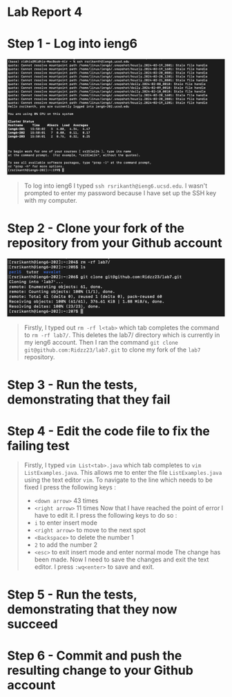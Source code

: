 # Lab Report 4

# Step 1 - Log into ieng6

![Image](logIn.png)

> To log into ieng6 I typed `ssh rsrikanth@ieng6.ucsd.edu`. I wasn't prompted to enter my password because I have set up the SSH key with my computer.

# Step 2 - Clone your fork of the repository from your Github account 

![Image](clone.png)

> Firstly, I typed out `rm -rf l<tab>` which tab completes the command to `rm -rf lab7/`. This deletes the lab7/ directory which is currently in my ieng6  account. Then I ran the command `git clone git@github.com:Ridzz23/lab7.git` to clone my fork of the `lab7` repository.

# Step 3 - Run the tests, demonstrating that they fail


# Step 4 - Edit the code file to fix the failing test

> Firstly, I typed `vim List<tab>.java` which tab completes to `vim ListExamples.java`. This allows me to enter the file `ListExamples.java` using the text editor `vim`.
> To navigate to the line which needs to be fixed I press the following keys :
> - `<down arrow>` 43 times
> - `<right arrow>` 11 times
> Now that I have reached the point of error I have to edit it. I press the following keys to do so :
> - `i` to enter insert mode
> - `<right arrow>` to move to the next spot
> - `<Backspace>` to delete the number 1
> - `2` to add the number 2
> - `<esc>` to exit insert mode and enter normal mode
> The change has been made. Now I need to save the changes and exit the text editor. I press `:wq<enter>` to save and exit.


# Step 5 - Run the tests, demonstrating that they now succeed

# Step 6 - Commit and push the resulting change to your Github account



